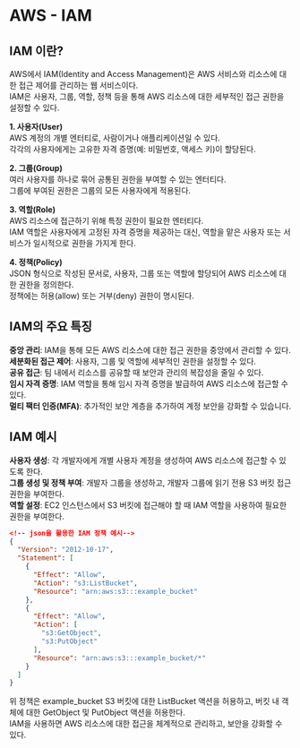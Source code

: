 <h1>AWS - IAM</h1>

## IAM 이란?
<p>AWS에서 IAM(Identity and Access Management)은 AWS 서비스와 리소스에 대한 접근 제어를 관리하는 웹 서비스이다. <br>
IAM은 사용자, 그룹, 역할, 정책 등을 통해 AWS 리소스에 대한 세부적인 접근 권한을 설정할 수 있다.</p>

<p><b>1. 사용자(User)</b><br>
AWS 계정의 개별 엔터티로, 사람이거나 애플리케이션일 수 있다.<br>
각각의 사용자에게는 고유한 자격 증명(예: 비밀번호, 액세스 키)이 할당된다.</p>

<p><b>2. 그룹(Group)</b><br>
여러 사용자를 하나로 묶어 공통된 권한을 부여할 수 있는 엔터티다.<br>
그룹에 부여된 권한은 그룹의 모든 사용자에게 적용된다.</p>

<p><b>3. 역할(Role)</b><br>
AWS 리소스에 접근하기 위해 특정 권한이 필요한 엔터티다. <br>
IAM 역할은 사용자에게 고정된 자격 증명을 제공하는 대신, 역할을 맡은 사용자 또는 서비스가 일시적으로 권한을 가지게 한다.</p>

<p><b>4. 정책(Policy)</b><br>
JSON 형식으로 작성된 문서로, 사용자, 그룹 또는 역할에 할당되어 AWS 리소스에 대한 권한을 정의한다.<br>
정책에는 허용(allow) 또는 거부(deny) 권한이 명시된다.</p>

## IAM의 주요 특징
<p><b>중앙 관리</b>: IAM을 통해 모든 AWS 리소스에 대한 접근 권한을 중앙에서 관리할 수 있다.<br>
<b>세분화된 접근 제어</b>: 사용자, 그룹 및 역할에 세부적인 권한을 설정할 수 있다.<br>
<b>공유 접근</b>: 팀 내에서 리소스를 공유할 때 보안과 관리의 복잡성을 줄일 수 있다.<br>
<b>임시 자격 증명</b>: IAM 역할을 통해 임시 자격 증명을 발급하여 AWS 리소스에 접근할 수 있다.<br>
<b>멀티 팩터 인증(MFA)</b>: 추가적인 보안 계층을 추가하여 계정 보안을 강화할 수 있습니다.<br></p>

## IAM 예시
<p><b>사용자 생성</b>: 각 개발자에게 개별 사용자 계정을 생성하여 AWS 리소스에 접근할 수 있도록 한다.<br>
<b>그룹 생성 및 정책 부여</b>: 개발자 그룹을 생성하고, 개발자 그룹에 읽기 전용 S3 버킷 접근 권한을 부여한다.<br>
<b>역할 설정</b>: EC2 인스턴스에서 S3 버킷에 접근해야 할 때 IAM 역할을 사용하여 필요한 권한을 부여한다.<br></p>

```json
<!-- json을 활용한 IAM 정책 예시-->
{
  "Version": "2012-10-17",
  "Statement": [
    {
      "Effect": "Allow",
      "Action": "s3:ListBucket",
      "Resource": "arn:aws:s3:::example_bucket"
    },
    {
      "Effect": "Allow",
      "Action": [
        "s3:GetObject",
        "s3:PutObject"
      ],
      "Resource": "arn:aws:s3:::example_bucket/*"
    }
  ]
}
```
<p>위 정책은 example_bucket S3 버킷에 대한 ListBucket 액션을 허용하고, 버킷 내 객체에 대한 GetObject 및 PutObject 액션을 허용한다.<br>
IAM을 사용하면 AWS 리소스에 대한 접근을 체계적으로 관리하고, 보안을 강화할 수 있다.</p>

